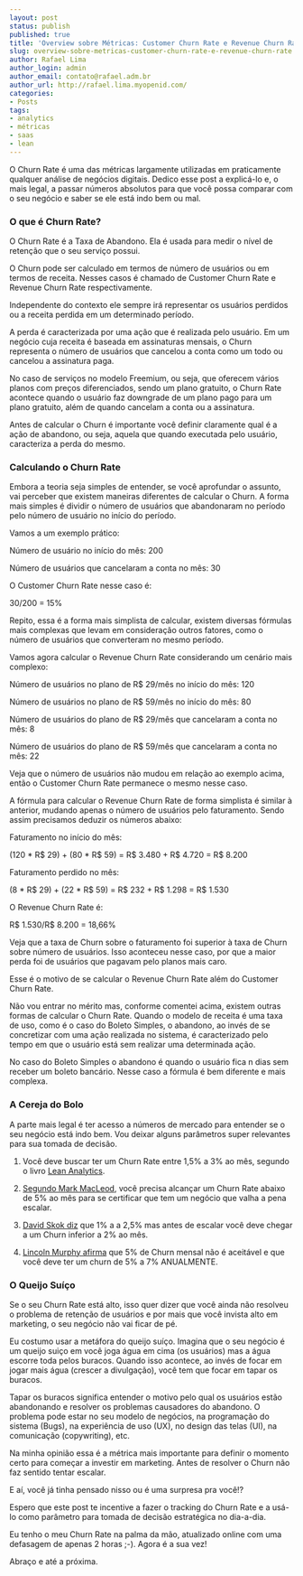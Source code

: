```yaml
---
layout: post
status: publish
published: true
title: 'Overview sobre Métricas: Customer Churn Rate e Revenue Churn Rate'
slug: overview-sobre-metricas-customer-churn-rate-e-revenue-churn-rate
author: Rafael Lima
author_login: admin
author_email: contato@rafael.adm.br
author_url: http://rafael.lima.myopenid.com/
categories:
- Posts
tags:
- analytics
- métricas
- saas
- lean
---
```


O Churn Rate é uma das métricas largamente utilizadas em praticamente qualquer análise de negócios digitais. Dedico esse post a explicá-lo e, o mais legal, a passar números absolutos para que você possa comparar com o seu negócio e saber se ele está indo bem ou mal.



### O que é Churn Rate?



O Churn Rate é a Taxa de Abandono. Ela é usada para medir o nível de retenção que o seu serviço possui.



O Churn pode ser calculado em termos de número de usuários ou em termos de receita. Nesses casos é chamado de Customer Churn Rate e Revenue Churn Rate respectivamente.



Independente do contexto ele sempre irá representar os usuários perdidos ou a receita perdida em um determinado período.



A perda é caracterizada por uma ação que é realizada pelo usuário. Em um negócio cuja receita é baseada em assinaturas mensais, o Churn representa o número de usuários que cancelou a conta como um todo ou cancelou a assinatura paga.



No caso de serviços no modelo Freemium, ou seja, que oferecem vários planos com preços diferenciados, sendo um plano gratuito, o Churn Rate acontece quando o usuário faz downgrade de um plano pago para um plano gratuito, além de quando cancelam a conta ou a assinatura.



Antes de calcular o Churn é importante você definir claramente qual é a ação de abandono, ou seja, aquela que quando executada pelo usuário, caracteriza a perda do mesmo.



### Calculando o Churn Rate



Embora a teoria seja simples de entender, se você aprofundar o assunto, vai perceber que existem maneiras diferentes de calcular o Churn. A forma mais simples é dividir o número de usuários que abandonaram no período pelo número de usuário no início do período.



Vamos a um exemplo prático:



Número de usuário no início do mês: 200

Número de usuários que cancelaram a conta no mês: 30



O Customer Churn Rate nesse caso é:



30/200 = 15%



Repito, essa é a forma mais simplista de calcular, existem diversas fórmulas mais complexas que levam em consideração outros fatores, como o número de usuários que converteram no mesmo período.



Vamos agora calcular o Revenue Churn Rate considerando um cenário mais complexo:



Número de usuários no plano de R$ 29/mês no início do mês: 120

Número de usuários no plano de R$ 59/mês no início do mês: 80

Número de usuários do plano de R$ 29/mês que cancelaram a conta no mês: 8

Número de usuários do plano de R$ 59/mês que cancelaram a conta no mês: 22



Veja que o número de usuários não mudou em relação ao exemplo acima, então o Customer Churn Rate permanece o mesmo nesse caso.



A fórmula para calcular o Revenue Churn Rate de forma simplista é similar à anterior, mudando apenas o número de usuários pelo faturamento. Sendo assim precisamos deduzir os números abaixo:



Faturamento no início do mês:

(120 * R$ 29) + (80 * R$ 59) = R$ 3.480 + R$ 4.720 = R$ 8.200



Faturamento perdido no mês:

(8 * R$ 29) + (22 * R$ 59) = R$ 232 + R$ 1.298 = R$ 1.530



O Revenue Churn Rate é:



R$ 1.530/R$ 8.200 = 18,66%



Veja que a taxa de Churn sobre o faturamento foi superior à taxa de Churn sobre número de usuários. Isso aconteceu nesse caso, por que a maior perda foi de usuários que pagavam pelo planos mais caro.



Esse é o motivo de se calcular o Revenue Churn Rate além do Customer Churn Rate.



Não vou entrar no mérito mas, conforme comentei acima, existem outras formas de calcular o Churn Rate. Quando o modelo de receita é uma taxa de uso, como é o caso do Boleto Simples, o abandono, ao invés de se concretizar com uma ação realizada no sistema, é caracterizado pelo tempo em que o usuário está sem realizar uma determinada ação.



No caso do Boleto Simples o abandono é quando o usuário fica n dias sem receber um boleto bancário. Nesse caso a fórmula é bem diferente e mais complexa.



### A Cereja do Bolo



A parte mais legal é ter acesso a números de mercado para entender se o seu negócio está indo bem. Vou deixar alguns parâmetros super relevantes para sua tomada de decisão.



1) Você deve buscar ter um Churn Rate entre 1,5% a 3% ao mês, segundo o livro [Lean Analytics](http://leananalyticsbook.com).



2) [Segundo Mark MacLeod](http://www.startupcfo.ca/2011/09/saas-math-activation-retention-and-churn/), você precisa alcançar um Churn Rate abaixo de 5% ao mês para se certificar que tem um negócio que valha a pena escalar.



3) [David Skok diz](http://www.slideshare.net/MassTLC/matrix-partners-david-skok) que 1% a a 2,5% mas antes de escalar você deve chegar a um Churn inferior a 2% ao mês.



5) [Lincoln Murphy afirma](http://sixteenventures.com/saas-churn-rate) que 5% de Churn mensal não é aceitável e que você deve ter um churn de 5% a 7% ANUALMENTE.



### O Queijo Suíço



Se o seu Churn Rate está alto, isso quer dizer que você ainda não resolveu o problema de retenção de usuários e por mais que você invista alto em marketing, o seu negócio não vai ficar de pé.



Eu costumo usar a metáfora do queijo suíço. Imagina que o seu negócio é um queijo suiço em você joga água em cima (os usuários) mas a água escorre toda pelos buracos. Quando isso acontece, ao invés de focar em jogar mais água (crescer a divulgação), você tem que focar em tapar os buracos.



Tapar os buracos significa entender o motivo pelo qual os usuários estão abandonando e resolver os problemas causadores do abandono. O problema pode estar no seu modelo de negócios, na programação do sistema (Bugs), na experiência de uso (UX), no design das telas (UI), na comunicação (copywriting), etc.



Na minha opinião essa é a métrica mais importante para definir o momento certo para começar a investir em marketing. Antes de resolver o Churn não faz sentido tentar escalar.



E aí, você já tinha pensado nisso ou é uma surpresa pra você!?



Espero que este post te incentive a fazer o tracking do Churn Rate e a usá-lo como parâmetro para tomada de decisão estratégica no dia-a-dia.



Eu tenho o meu Churn Rate na palma da mão, atualizado online com uma defasagem de apenas 2 horas ;-). Agora é a sua vez!



Abraço e até a próxima.
